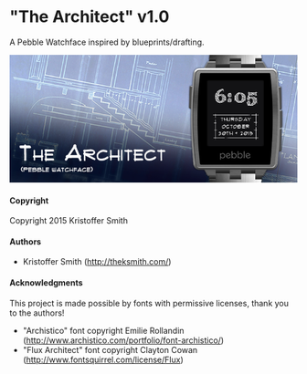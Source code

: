 # "The Architect" v1.0

A Pebble Watchface inspired by blueprints/drafting.

![Alt text](/marketing/banner1.png?raw=true "The Architect Banner Image")


#### Copyright

Copyright 2015 Kristoffer Smith


#### Authors

+	Kristoffer Smith (http://theksmith.com/)


#### Acknowledgments

This project is made possible by fonts with permissive licenses, thank you to the authors!
+	"Archistico" font copyright Emilie Rollandin (http://www.archistico.com/portfolio/font-archistico/)
+	"Flux Architect" font copyright Clayton Cowan (http://www.fontsquirrel.com/license/Flux)
